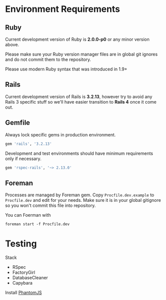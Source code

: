 Environment Requirements
========================

Ruby
----

Current development version of Ruby is __2.0.0-p0__ or any minor version above.

Please make sure your Ruby version manager files are in global git ignores and
do not commit them to the repository.

Please use modern Ruby syntax that was introduced in 1.9+

Rails
-----

Current development version of Rails is __3.2.13__, however try to avoid any Rails
3 specific stuff so we'll have easier transition to __Rails 4__ once it come out.

Gemfile
-------

Always lock specific gems in production environment.

```ruby
gem 'rails', '3.2.13'
```

Development and test environments should have minimum requirements only if
necessary.

```ruby
gem 'rspec-rails', '~> 2.13.0'
```

Foreman
-------

Processes are managed by Foreman gem. Copy `Procfile.dev.example` to
`Procfile.dev` and edit for your needs. Make sure it is in your global gitignore
so you won't commit this file into repository.

You can Foerman with

```shell
foreman start -f Procfile.dev
```

Testing
=======

Stack

* RSpec
* FactoryGirl
* DatabaseCleaner
* Capybara

Install [PhantomJS](https://github.com/jonleighton/poltergeist#installing-phantomjs)
